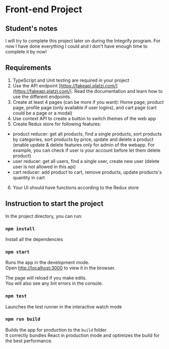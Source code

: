 # Front-end Project

## Student's notes

I will try to complete this project later on during the Integrify program. For now I have done everything I could and I don't have enough time to complete it by now!

## Requirements

1. TypeScript and Unit testing are required in your project
2. Use the API endpoint [https://fakeapi.platzi.com/](https://fakeapi.platzi.com/). Read the documentation and learn how to use the different endpoints.
3. Create at least 4 pages (can be more if you want): Home page, product page,
   profile page (only available if user logins), and cart page (cart could be a page or a modal)
4. Use context API to create a button to switch themes of the web app
5. Create Redux store for following features:

- product reducer: get all products, find a single products, sort products by
  categories, sort products by price, update and delete a product (enable update & delete features only for admin of the webapp. For example, you can check if user is your account before let them delete product)
- user reducer: get all users, find a single user, create new user (delete user is not allowed in this api)
- cart reducer: add product to cart, remove products, update products's quantity in cart

6. Your UI should have functions according to the Redux store

## Instruction to start the project

In the project directory, you can run:

### `npm install`

Install all the dependencies

### `npm start`

Runs the app in the development mode.\
Open [http://localhost:3000](http://localhost:3000) to view it in the browser.

The page will reload if you make edits.\
You will also see any lint errors in the console.

### `npm test`

Launches the test runner in the interactive watch mode

### `npm run build`

Builds the app for production to the `build` folder.\
It correctly bundles React in production mode and optimizes the build for the best performance.
